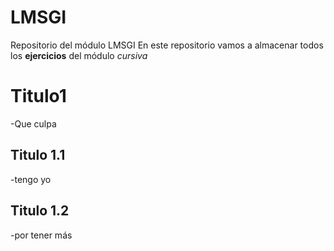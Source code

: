 # LMSGI
Repositorio del módulo LMSGI
En este repositorio vamos a almacenar todos los **ejercicios** del módulo
*cursiva*
# Titulo1 
-Que culpa
## Titulo 1.1
-tengo yo
##  Titulo 1.2
-por tener más
